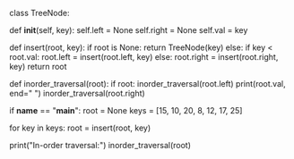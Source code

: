 class TreeNode:

  def __init__(self, key):
    self.left = None
    self.right = None
    self.val = key


def insert(root, key):
  if root is None:
    return TreeNode(key)
  else:
    if key < root.val:
      root.left = insert(root.left, key)
    else:
      root.right = insert(root.right, key)
  return root


def inorder_traversal(root):
  if root:
    inorder_traversal(root.left)
    print(root.val, end=" ")
    inorder_traversal(root.right)


if __name__ == "__main__":
  root = None
  keys = [15, 10, 20, 8, 12, 17, 25]

  for key in keys:
    root = insert(root, key)

  print("In-order traversal:")
  inorder_traversal(root)
